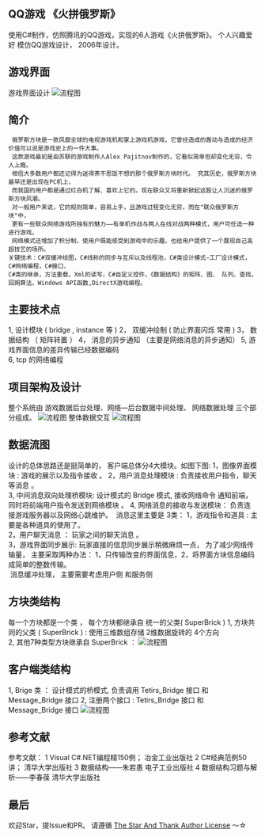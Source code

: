 ## QQ游戏 《火拼俄罗斯》
使用C#制作，仿照腾讯的QQ游戏，实现的6人游戏《火拼俄罗斯》。
个人兴趣爱好 模仿QQ游戏设计， 2006年设计。
## 游戏界面 
   游戏界面设计 
     <img src="./pic/1.png" alt='流程图'/>
## 简介
     俄罗斯方块是一款风靡全球的电视游戏机和掌上游戏机游戏，它曾经造成的轰动与造成的经济价值可以说是游戏史上的一件大事。
     这款游戏最初是由苏联的游戏制作人Alex Pajitnov制作的，它看似简单但却变化无穷，令人上瘾。
     相信大多数用户都还记得为迷得茶不思饭不想的那个俄罗斯方块时代。 究其历史，俄罗斯方块最早还是出现在PC机上，
     而我国的用户都是通过红白机了解、喜欢上它的。现在联众又将重新掀起这股让人沉迷的俄罗斯方块风潮。
     对一般用户来说，它的规则简单，容易上手，且游戏过程变化无穷，而在"联众俄罗斯方块"中，
     更有一些联众网络游戏所独有的魅力――有单机作战与两人在线对战两种模式，用户可任选一种进行游戏。
     网络模式还增加了积分制，使用户既能感受到游戏中的乐趣，也给用户提供了一个展现自己高超技艺的场所。
    关键技术：C#双缓冲绘图，C#线称的同步与互斥以及线程池，C#类设计模式—工厂设计模式，C#网络编程，C#接口，
    C#类的继承，方法重载，Xml的读写，C#自定义控件，《数据结构》的矩阵、图、 队列、查找，回朔算法，Windows API函数,DirectX游戏编程。
## 主要技术点
  1,   设计模块 ( bridge , instance 等 )
  2，  双缓冲绘制 ( 防止界面闪烁 常用  )
  3，  数据结构 （ 矩阵转置 ）
  4，  消息的异步通知  （主要是网络消息的异步通知）
  5,  游戏界面信息的差异传输已经数据编码  
  6,  tcp 的网络编程   

##   项目架构及设计  
   整个系统由 游戏数据后台处理、网络—后台数据中间处理、 网络数据处理 三个部分组成。
    <img src="./pic/7.png" alt='流程图'/>
    整体数据交互
    <img src="./pic/8.png" alt='流程图'/>

##   数据流图
设计的总体思路还是挺简单的，  客户端总体分4大模块。如图下图: 
        1，图像界面模块 : 游戏的展示以及指令接收  。
        2，用户消息处理模块  : 负责接收用户指令，聊天等消息 。    
        3, 中间消息双向处理桥模块: 设计模式的 Bridge 模式, 接收网络命令 通知前端， 同时将前端用户指令发送到网络模块  。 
        4, 网络消息的接收与发送模块：  负责连接游戏服务器以及网络心跳维护。
    <img src="./pic/2.jpg" alt=''/>
    消息这里主要是 3类： 
        1，游戏指令和道具  :   主要是各种道具的使用了。    
        2，用户聊天消息    ：  玩家之间的聊天消息 。  
        3，游戏界面同步展示:   玩家直接的信息同步展示稍微麻烦一点， 为了减少网络传输量，
     主要采取两种办法： 1，只传输改变的界面信息，2，将界面方块信息编码成简单的整数传输。   
    <img src="./pic/3.jpg" alt=''/>
    消息缓冲处理， 主要需要考虑用户侧 和服务侧
    <img src="./pic/4.jpg" alt=''/>
    
##  方块类结构
每一个方块都是一个类 ， 每个方块都继承自 统一的父类( SuperBrick ) 
     1, 方块共同的父类 ( SuperBrick )  :   使用三维数组存储 2维数据旋转的 4个方向  
     2, 其他7种类型方块继承自 SuperBrick ： 
    <img src="./pic/5.jpg" alt='流程图'/>
    
##  客户端类结构
1, Brige 类 ：  设计模式的桥模式, 负责调用 Tetirs_Bridge 接口 和 Message_Bridge 接口 
    2, 注册两个接口 :  Tetirs_Bridge 接口 和 Message_Bridge 接口
    <img src="./pic/6.jpg" alt='流程图'/>

##  参考文献
参考文献：
1 Visual C#.NET编程精150例；		冶金工业出版社	
2 C#经典范例50讲；					清华大学出版社
3 数据结构——朱若愚               电子工业出版社
4 数据结构习题与解析——李春葆     清华大学出版社

## 最后
欢迎Star，提Issue和PR。
请遵循 [The Star And Thank Author License](https://github.com/zTrix/sata-license)  ～☆  
    
